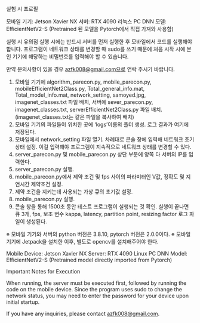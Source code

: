 실험 시 프로필

모바일 기기: Jetson Xavier NX 
서버: RTX 4090 리눅스 PC 
DNN 모델: EfficientNetV2-S (Pretrained 된 모델을 Pytorch에서 직접 가져와 사용함) 

실행 시 유의점 
실행 시에는 반드시 서버를 먼저 실행한 후 모바일에서 코드를 실행해야 합니다. 
프로그램이 네트워크 상태를 변경할 때 sudo를 쓰기 때문에 처음 시작 시에 본인 기기에 해당하는 비밀번호를 입력해야 할 수 있습니다. 

만약 문의사항이 있을 경우 azfk008@gmail.com으로 연락 주시기 바랍니다. 

1.	모바일 기기에 algorithm_parecon.py, mobile_parecon.py, mobileEfficientNet2Class.py, Total_general_info.mat, Total_model_info.mat, network_setting, samoyed.jpg, imagenet_classes.txt 파일 배치, 서버에 sever_parecon.py, imagenet_classes.txt, serverEfficientNet2Class.py 파일 배치. (imagenet_classes.txt는 같은 파일을 복사하여 배치)
2.	모바일 기기의 파일들이 위치한 곳에 ‘logs’이름의 폴더 생성. 로그 결과가 여기에 저장된다.
3.	모바일에서 network_setting 파일 열기. 차례대로 콘솔 창에 입력해 네트워크 초기 상태 설정. 이걸 입력해야 프로그램이 지속적으로 네트워크 상태를 변경할 수 있다. 
4.	server_parecon.py 및 mobile_parecon.py 상단 부분에 양쪽 다 서버의 IP를 입력한다. 
5.	server_parecon.py 실행. 
6.	mobile_parecon.py에서 제약 조건 및 fps 사이의 파라미터인 V값, 정확도 및 지연시간 제약조건 설정. 
7.	제약 조건을 지키는데 사용되는 가상 큐의 초기값 설정. 
8.	mobile_parecon.py 실행. 
9.	콘솔 창을 통해 1500초 동안 테스트 프로그램이 실행되는 것 확인. 실행이 끝나면 큐 3개, fps, 보조 변수 kappa, latency, partition point, resizing factor 로그 파일이 생성된다. 

※	모바일 기기와 서버의 python 버전은 3.8.10, pytorch 버전은 2.0.0이다. 
※	모바일 기기에 Jetpack을 설치한 이후, 별도로 opencv를 설치해주어야 한다. 


Mobile Device: Jetson Xavier NX
Server: RTX 4090 Linux PC
DNN Model: EfficientNetV2-S (Pretrained model directly imported from Pytorch)

Important Notes for Execution

When running, the server must be executed first, followed by running the code on the mobile device.
Since the program uses sudo to change the network status, you may need to enter the password for your device upon initial startup.

If you have any inquiries, please contact azfk008@gmail.com.
